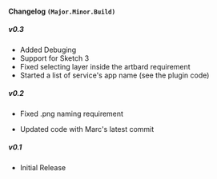#### Changelog `(Major.Minor.Build)`

##### v0.3

- Added Debuging
- Support for Sketch 3
- Fixed selecting layer inside the artbard requirement
- Started a list of service's app name (see the plugin code)

##### v0.2

- Fixed .png naming requirement

- Updated code with Marc's latest commit

##### v0.1

- Initial Release
